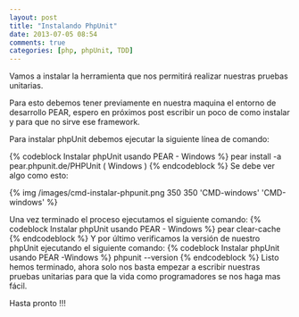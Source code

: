 ```yaml
---
layout: post
title: "Instalando PhpUnit"
date: 2013-07-05 08:54
comments: true
categories: [php, phpUnit, TDD]
---
```

<p>Vamos a instalar la herramienta que nos permitir&aacute; realizar nuestras pruebas unitarias.</p>
<p>Para esto debemos tener previamente en nuestra maquina el entorno de desarrollo PEAR, espero en pr&oacute;ximos post escribir un poco de 
como instalar y para que no sirve ese framework.</p>
<!-- more -->
Para instalar phpUnit debemos ejecutar la siguiente l&iacute;nea de comando:

{% codeblock Instalar phpUnit usando PEAR - Windows %}
pear install -a pear.phpunit.de/PHPUnit ( Windows )
{% endcodeblock %}
Se debe ver algo como esto:

{% img /images/cmd-instalar-phpunit.png 350 350 'CMD-windows' 'CMD-windows' %}

Una vez terminado el proceso ejecutamos el siguiente comando:
{% codeblock Instalar phpUnit usando PEAR - Windows %}
pear clear-cache
{% endcodeblock %}
Y por &uacute;ltimo verificamos la versi&oacute;n de nuestro phpUnit ejecutando el siguiente comando:
{% codeblock Instalar phpUnit usando PEAR -Windows %}
phpunit --version
{% endcodeblock %}
Listo hemos terminado, ahora solo nos basta empezar a escribir nuestras pruebas unitarias para que la vida
como programadores se nos haga mas f&aacute;cil.

Hasta pronto !!!

